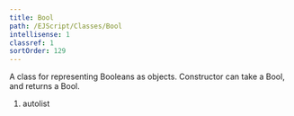 ```yaml
---
title: Bool
path: /EJScript/Classes/Bool
intellisense: 1
classref: 1
sortOrder: 129
---
```



A class for representing Booleans as objects.
Constructor can take a Bool, and returns a Bool.




1. autolist

